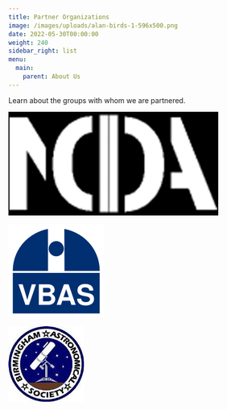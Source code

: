 ```yaml
---
title: Partner Organizations
image: /images/uploads/alan-birds-1-596x500.png
date: 2022-05-30T00:00:00
weight: 240
sidebar_right: list
menu:
  main:
    parent: About Us
---
```



Learn about the groups with whom we are partnered.

![IDA - North Carolina Chapter](/images/uploads/idanc.png)

<!-- more -->

![](/images/uploads/vbas.png "Von Braun Astronomical Society")

![](/images/uploads/bas.jpg "Birmingham Astronomical Society")